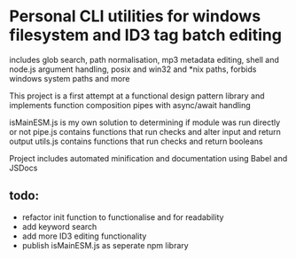 # Personal CLI utilities for windows filesystem and ID3 tag batch editing

includes glob search, path normalisation, mp3 metadata editing, shell and node.js argument handling, posix and win32 and \*nix paths, forbids windows system paths and more

This project is a first attempt at a functional design pattern library and implements function composition pipes with async/await handling

isMainESM.js is my own solution to determining if module was run directly or not
pipe.js contains functions that run checks and alter input and return output
utils.js contains functions that run checks and return booleans

Project includes automated minification and documentation using Babel and JSDocs

## todo:

- refactor init function to functionalise and for readability
- add keyword search
- add more ID3 editing functionality
- publish isMainESM.js as seperate npm library
